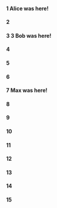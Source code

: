 #### 1 Alice was here!
#### 2
#### 3 3 Bob was here!
#### 4
#### 5
#### 6
#### 7 Max was here!
#### 8
#### 9
#### 10
#### 11
#### 12
#### 13
#### 14
#### 15